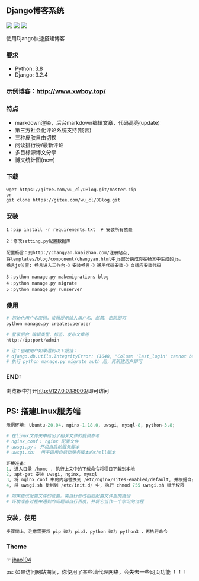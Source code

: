 ## Django博客系统
![](https://img.shields.io/badge/Python-3.8-red.svg) 
![](https://img.shields.io/badge/Django-3.2.4-green.svg)
![](https://img.shields.io/badge/Powered%20by-2186656812@qq.com-blue.svg)

使用Django快速搭建博客

### 要求
* Python: 3.8
* Django: 3.2.4

### 示例博客：http://www.xwboy.top/

### 特点

* markdown渲染，后台markdown编辑文章，代码高亮(update)
* 第三方社会化评论系统支持(畅言)
* 三种皮肤自由切换
* 阅读排行榜/最新评论
* 多目标源博文分享
* 博文统计图(new)

### 下载
```
wget https://gitee.com/wu_cl/DBlog.git/master.zip
or
git clone https://gitee.com/wu_cl/DBlog.git
```

### 安装
```
1：pip install -r requirements.txt  # 安装所有依赖

2：修改setting.py配置数据库

配置畅言：到http://changyan.kuaizhan.com/注册站点,
将templates/blog/component/changyan.html中js部分换成你在畅言中生成的js。
畅言js位置: 畅言进入工作台-》安装畅言-》通用代码安装-》自适应安装代码

3：python manage.py makemigrations blog
4：python manage.py migrate
5：python manage.py runserver
```

### 使用

```python
# 初始化用户名密码，按照提示输入用户名、邮箱、密码即可
python manage.py createsuperuser

# 登录后台 编辑类型、标签、发布文章等
http://ip:port/admin

# 注：创建用户如果遇到以下报错：
# django.db.utils.IntegrityError: (1048, "Column 'last_login' cannot be null")
# 执行 python manage.py migrate auth 后，再新建用户即可
```


### END:
浏览器中打开<http://127.0.0.1:8000/>即可访问


## PS: 搭建Linux服务端
```python
示例环境: Ubuntu-20.04, nginx-1.18.0, uwsgi, mysql-8, python-3.8;

# 在linux文件夹中给出了相关文件的提供参考
# nginx_conf： nginx 配置文件
# uwsgi.py： 开机自启动服务脚本
# uwsgi.sh:  用于调用自启动服务脚本的shell脚本

环境准备:
1, 进入目录 /home , 执行上文中的下载命令将项目下载到本地
2, apt-get 安装 uwsgi, nginx, mysql
3, 将 nginx_conf 中的内容替换到 /etc/nginx/sites-enabled/default, 并根据自己的网站设置进行修改
4, 将 uwsgi.sh 复制到 /etc/init.d/ 中, 执行 chmod 755 uwsgi.sh 赋予权限

# 如果更改配置文件的位置，需自行修改相应配置文件里的路径
# 环境准备过程中遇到的问题请自行百度，并将它当作一个学习的过程
```

### 安装，使用
```
步骤同上，注意需要将 pip 改为 pip3，python 改为 python3 ，再执行命令
```


### Theme
☞ [jhao104](https://github.com/jhao104/django-blog)

ps: 如果访问网站期间，你使用了某些墙代理网络，会失去一些网页功能 ！！！